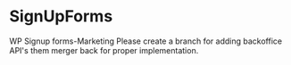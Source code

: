 # SignUpForms
WP Signup forms-Marketing 
Please create a branch for adding backoffice API's them merger back for proper implementation. 
